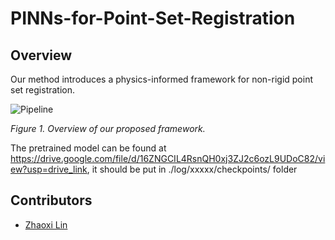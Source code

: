 # PINNs-for-Point-Set-Registration


## Overview

Our method introduces a physics-informed framework for non-rigid point set registration.  

![Pipeline]([./images2/architecture.png](https://github.com/user-attachments/files/21588950/architectures.pdf))

*Figure 1. Overview of our proposed framework.*


The pretrained model can be found at  https://drive.google.com/file/d/16ZNGCIL4RsnQH0xj3ZJ2c6ozL9UDoC82/view?usp=drive_link, it should be put in ./log/xxxxx/checkpoints/ folder

## Contributors

- [Zhaoxi Lin](https://github.com/Lzhaoxi)  

